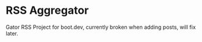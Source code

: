 # RSS Aggregator

Gator RSS Project for boot.dev, currently broken when adding posts, will fix later.
